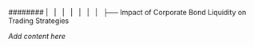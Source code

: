 ######## |   |   |   |   |   |   |   ├── Impact of Corporate Bond Liquidity on Trading Strategies

*Add content here*